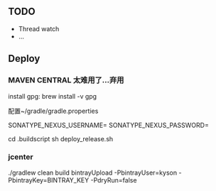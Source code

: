 ## TODO

- Thread watch
- ...

## Deploy

### MAVEN CENTRAL 太难用了...弃用

install gpg: brew install -v gpg

配置~/gradle/gradle.properties

SONATYPE_NEXUS_USERNAME=
SONATYPE_NEXUS_PASSWORD=

cd .buildscript
sh deploy_release.sh

### jcenter

./gradlew clean build bintrayUpload -PbintrayUser=kyson -PbintrayKey=BINTRAY_KEY -PdryRun=false